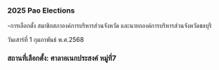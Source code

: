 ### 2025 Pao Elections
 -การเลือกตั้ง สมาชิกสภาองค์การบริหารส่วนจังหวัด และนายกองค์การบริหารส่วนจังหวัดชลบุรี

วันเสาร์ที่ 1 กุมภาพันธ์ พ.ศ.2568

### สถานที่เลือกตั้ง: ศาลาอเนกประสงค์ หมู่ที่7
